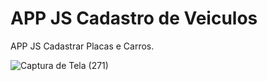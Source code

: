 # APP JS Cadastro de Veiculos 

APP JS Cadastrar Placas e Carros.

![Captura de Tela (271)](https://github.com/andre1dev/sistema-estacionamento/assets/109448950/4eeab9c7-cbf4-4ef8-9001-4f3d92116527)
